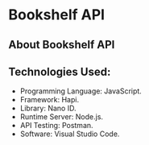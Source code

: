 # Bookshelf API

## About Bookshelf API

## Technologies Used:

- Programming Language: JavaScript.
- Framework: Hapi.
- Library: Nano ID.
- Runtime Server: Node.js.
- API Testing: Postman.
- Software: Visual Studio Code.
